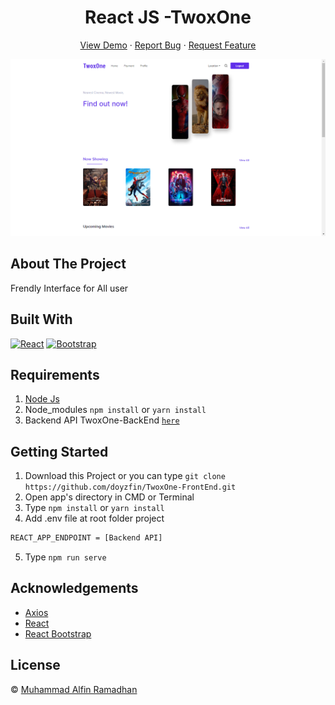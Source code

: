 <h1 align='center'>React JS -TwoxOne</h1>
  <p align="center">
    <a href="link_deploy">View Demo</a>
    ·
    <a href="https://github.com/doyzfin/issues">Report Bug</a>
    ·
    <a href="https://github.com/doyzfin/pulls">Request Feature</a>
  </p>

![Image Banner](src/assets/img/twoxone.png)

## About The Project

Frendly Interface for All user

## Built With

[![React](https://img.shields.io/badge/React-v17.0.2-blue)](https://github.com/facebook/react)
[![Bootstrap](https://img.shields.io/badge/Bootstrap-v4.6.x-blue)](https://github.com/react-bootstrap/react-bootstrap)

## Requirements

1. <a href="https://nodejs.org/en/download/">Node Js</a>
2. Node_modules `npm install` or `yarn install`
3. Backend API TwoxOne-BackEnd [`here`](https://github.com/doyzfin/TwoxOne-BackEnd)

## Getting Started

1. Download this Project or you can type `git clone https://github.com/doyzfin/TwoxOne-FrontEnd.git`
2. Open app's directory in CMD or Terminal
3. Type `npm install` or `yarn install`
4. Add .env file at root folder project

```sh
REACT_APP_ENDPOINT = [Backend API]
```

5. Type `npm run serve`

## Acknowledgements

- [Axios](https://www.npmjs.com/package/axios)
- [React](https://reactjs.org/)
- [React Bootstrap](https://react-bootstrap.github.io/)

## License

© [Muhammad Alfin Ramadhan](https://github.com/doyzfin/)
